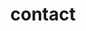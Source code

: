 ---
layout: page
permalink: /contact/
type: contact.html
title: contact
description: Whether you want to hire me or<br> are just interested in my work, feel free to contact me
inverse: inverse
sections:
  - title: "Email:"
    text: jesseweijapan@gmail.com
    href: "mailto:jesseweijapan@gmail.com"
  - title: "Homepage URL:"
    text: www.jessecreatives.com
    href: www.jessecreatives.com
---
